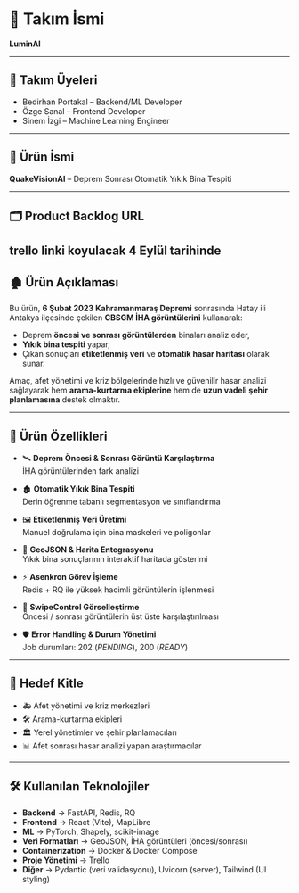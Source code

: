 # 🌌 Takım İsmi
**LuminAI**

---

## 👥 Takım Üyeleri
- Bedirhan Portakal – Backend/ML Developer
- Özge Sanal  – Frontend Developer
- Sinem İzgi – Machine Learning Engineer

---

## 📍 Ürün İsmi
**QuakeVisionAI** – Deprem Sonrası Otomatik Yıkık Bina Tespiti

---

## 🗂️ Product Backlog URL
trello linki koyulacak 4 Eylül tarihinde
---

## 🏚️ Ürün Açıklaması
Bu ürün, **6 Şubat 2023 Kahramanmaraş Depremi** sonrasında Hatay ili Antakya ilçesinde çekilen **CBSGM İHA görüntülerini** kullanarak:

- Deprem **öncesi ve sonrası görüntülerden** binaları analiz eder,
- **Yıkık bina tespiti** yapar,
- Çıkan sonuçları **etiketlenmiş veri** ve **otomatik hasar haritası** olarak sunar.

Amaç, afet yönetimi ve kriz bölgelerinde hızlı ve güvenilir hasar analizi sağlayarak hem **arama-kurtarma ekiplerine** hem de **uzun vadeli şehir planlamasına** destek olmaktır.

---

## 🔑 Ürün Özellikleri
- 🛰️ **Deprem Öncesi & Sonrası Görüntü Karşılaştırma**  
  İHA görüntülerinden fark analizi

- 🏚️ **Otomatik Yıkık Bina Tespiti**  
  Derin öğrenme tabanlı segmentasyon ve sınıflandırma

- 🖼️ **Etiketlenmiş Veri Üretimi**  
  Manuel doğrulama için bina maskeleri ve poligonlar

- 📂 **GeoJSON & Harita Entegrasyonu**  
  Yıkık bina sonuçlarının interaktif haritada gösterimi

- ⚡ **Asenkron Görev İşleme**  
  Redis + RQ ile yüksek hacimli görüntülerin işlenmesi

- 🔄 **SwipeControl Görselleştirme**  
  Öncesi / sonrası görüntülerin üst üste karşılaştırılması

- 🛡️ **Error Handling & Durum Yönetimi**  
  Job durumları: 202 (*PENDING*), 200 (*READY*)

---

## 🎯 Hedef Kitle
- 🚑 Afet yönetimi ve kriz merkezleri
- 🛠️ Arama-kurtarma ekipleri
- 🏛️ Yerel yönetimler ve şehir planlamacıları
- 📊 Afet sonrası hasar analizi yapan araştırmacılar

---

## 🛠️ Kullanılan Teknolojiler
- **Backend** → FastAPI, Redis, RQ
- **Frontend** → React (Vite), MapLibre
- **ML** → PyTorch, Shapely, scikit-image
- **Veri Formatları** → GeoJSON, İHA görüntüleri (öncesi/sonrası)
- **Containerization** → Docker & Docker Compose
- **Proje Yönetimi** → Trello
- **Diğer** → Pydantic (veri validasyonu), Uvicorn (server), Tailwind (UI styling)
